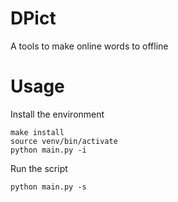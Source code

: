 # DPict

A tools to make online words to offline

# Usage

Install the environment

    make install
    source venv/bin/activate
    python main.py -i

Run the script

    python main.py -s
